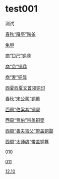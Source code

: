 # test001
测试

[春秋“降亭”陶釜]( https://li932565422.github.io/test001/春秋“降亭”陶釜/index.html)

[龟甲]( https://li932565422.github.io/test001/龟甲/index.html)

[商“□己”铜鼎]( https://li932565422.github.io/test001/商“□己”铜鼎/index.html)

[商“息”铜鼎]( https://li932565422.github.io/test001/商“息”铜鼎/index.html)

[商“爰”铜斝]( https://li932565422.github.io/test001/商“爰”铜斝/index.html)

[西夏西夏文首领铜印]( https://li932565422.github.io/test001/西夏西夏文首领铜印/index.html)

[春秋“宋公栾”铜簠]( https://li932565422.github.io/test001/春秋“宋公栾”铜簠/index.html)

[西周“伯梁其”铜盨]( https://li932565422.github.io/test001/西周“伯梁其”铜盨/index.html)

[西周“贾伯”带盖铜壶]( https://li932565422.github.io/test001/西周“贾伯”带盖铜壶/index.html)

[西周“善夫吉父”带盖铜酃]( https://li932565422.github.io/test001/西周“善夫吉父”带盖铜酃/index.html)

[西周“太师虘”带盖铜簋]( https://li932565422.github.io/test001/西周“太师虘”带盖铜簋/index.html)

[010]( https://li932565422.github.io/test001/010/index.html)

[011]( https://li932565422.github.io/test001/011/index.html)

<!-- [004]( https://li932565422.github.io/test001/004/index.html) -->

[12.10]( https://li932565422.github.io/test001/12.10/index.html)
